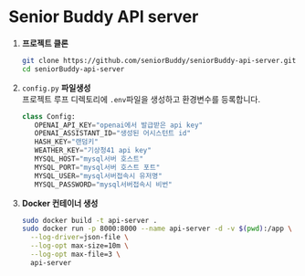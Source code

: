 # Senior Buddy API server

1. **프로젝트 클론**
   ```bash
   git clone https://github.com/seniorBuddy/seniorBuddy-api-server.git
   cd seniorBuddy-api-server
   ```
2. `config.py` **파일생성**  
  프로젝트 루프 디렉토리에 `.env`파일을 생성하고 환경변수를 등록합니다.
   ```python
   class Config:
      OPENAI_API_KEY="openai에서 발급받은 api key"
      OPENAI_ASSISTANT_ID="생성된 어시스턴트 id"
      HASH_KEY="랜덤키"
      WEATHER_KEY="기상청41 api key"
      MYSQL_HOST="mysql서버 호스트"
      MYSQL_PORT="mysql서버 호스트 포트"
      MYSQL_USER="mysql서버접속시 유저명"
      MYSQL_PASSWORD="mysql서버접속시 비번"
   ```
3. **Docker 컨테이너 생성**
   ```bash
   sudo docker build -t api-server .
   sudo docker run -p 8000:8000 --name api-server -d -v $(pwd):/app \
     --log-driver=json-file \
     --log-opt max-size=10m \
     --log-opt max-file=3 \
     api-server
   ```
